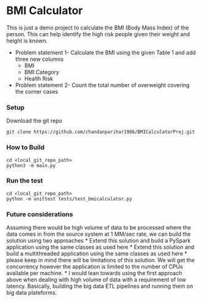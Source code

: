 BMI Calculator 
=============

This is just a demo project to calculate the BMI (Body Mass Index) of the person. This can help identify the high risk people given their weight and height is known.
* Problem statement 1- Calculate the BMI using the given Table 1 and add three new columns
  * BMI 
  * BMI Category 
  * Health Risk
* Problem statement 2- Count the total number of overweight covering the corner cases

###  Setup
Download the git repo
```
git clone https://github.com/chandanparihar1986/BMICalculatorProj.git
```


###  How to Build
```
cd <local_git_repo_path>
python3 -m main.py
```

###  Run the test
```
cd <local_git_repo_path>
python -m unittest tests/test_bmicalculator.py 
```

###  Future considerations
Assuming there would be high volume of data to be processed where the data comes in from the source system at 1 MM/sec rate, we can build the solution
using two approaches
    * Extend this solution and build a PySpark application using the same classes as used here
    * Extend this solution and build a multithreaded application using the same classes as used here
        * please keep in mind there will be limitations of this solution. We will get the concurrency 
            however the application is limited to the number of CPUs available per machine.
        * I would lean towards using the first approach above when dealing with high volume of data with a requirement of low latency.
            Basically, building the big data ETL pipelines and running them on big data plateforms.


